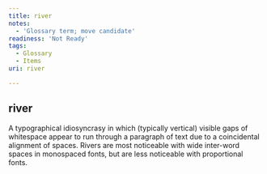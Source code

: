 ```yaml
---
title: river
notes:
  - 'Glossary term; move candidate'
readiness: 'Not Ready'
tags:
  - Glossary
  - Items
uri: river

---
```

## <span>river</span>

A typographical idiosyncrasy in which (typically vertical) visible gaps of whitespace appear to run through a paragraph of text due to a coincidental alignment of spaces. Rivers are most noticeable with wide inter-word spaces in monospaced fonts, but are less noticeable with proportional fonts.

